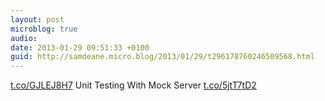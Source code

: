 ```yaml
---
layout: post
microblog: true
audio: 
date: 2013-01-29 09:51:33 +0100
guid: http://samdeane.micro.blog/2013/01/29/t296178760246509568.html
---
```

[t.co/GJLEJ8H7](http://t.co/GJLEJ8H7) Unit Testing With Mock Server
[t.co/5jtT7tD2](http://t.co/5jtT7tD2)
